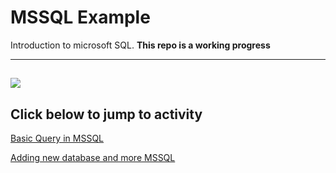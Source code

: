 # MSSQL Example
Introduction to microsoft SQL. **This repo is a working progress**

---
![](https://cdn.sqlservertutorial.net/wp-content/uploads/What-is-SQL-Server-SQL-Server-Architecture.png)
---
Click below to jump to activity
---
[Basic Query in MSSQL](https://github.com/Juan-Zambrano/MSSQL_Example/tree/master/Lesson/Introduction)

[Adding new database and more MSSQL](https://github.com/Juan-Zambrano/MSSQL_Example/tree/master/Lesson/BikeStore/Resource)




